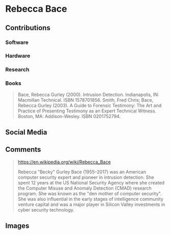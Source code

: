 # Rebecca Bace


## Contributions

### Software

### Hardware

### Research

### Books
> Bace, Rebecca Gurley (2000). Intrusion Detection. Indianapolis, IN: Macmillan Technical. ISBN 1578701856.
> Smith, Fred Chris; Bace, Rebecca Gurley (2003). A Guide to Forensic Testimony: The Art and Practice of Presenting Testimony as an Expert Technical Witness. Boston, MA: Addison-Wesley. ISBN 0201752794.

## Social Media


## Comments

> https://en.wikipedia.org/wiki/Rebecca_Bace
>
> Rebecca "Becky" Gurley Bace (1955–2017) was an American computer security expert and pioneer in intrusion detection. She spent 12 years at the US National Security Agency where she created the Computer Misuse and Anomaly Detection (CMAD) research program. She was known as the "den mother of computer security". She was also influential in the early stages of intelligence community venture capital and was a major player in Silicon Valley investments in cyber security technology.

## Images


